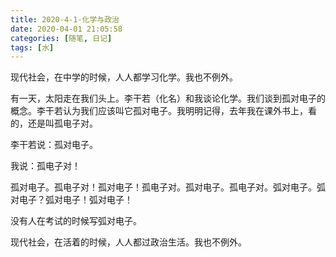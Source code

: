 ```yaml
---
title: 2020-4-1-化学与政治
date: 2020-04-01 21:05:58
categories: [随笔, 日记]
tags: [水]
---
```


现代社会，在中学的时候，人人都学习化学。我也不例外。

有一天，太阳走在我们头上。李干若（化名）和我谈论化学。我们谈到孤对电子的概念。李干若认为我们应该叫它孤对电子。我明明记得，去年我在课外书上，看的，还是叫孤电子对。

李干若说：孤对电子。

我说：孤电子对！

孤对电子。孤电子对！孤对电子！孤电子对。孤对电子。孤电子对。弧对电子。弧对电子？弧对电子！弧对电子！

没有人在考试的时候写弧对电子。

现代社会，在活着的时候，人人都过政治生活。我也不例外。